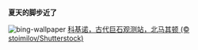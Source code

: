 
**夏天的脚步近了**

![bing-wallpaper](https://www.bing.com/th?id=OHR.KokinoMacedonia_ZH-CN6029529601_1920x1080.jpg)
[科基诺，古代巨石观测站，北马其顿 (© stoimilov/Shutterstock)](https://www.bing.com/search?q=%E9%A9%AC%E5%85%B6%E9%A1%BF%E7%8E%8B%E5%9B%BD&amp;form=hpcapt&amp;mkt=zh-cn)
  